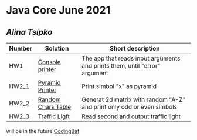 # Java Core June 2021

## *Alina Tsipko*

| Number | Solution  | Short description
| --- | --- | --- |
| HW1 | [Console printer](https://github.com/NikolaevArtem/Java_Core_June_2021/tree/feature/AlinaTsipko/src/main/java/homework_1) | The app that reads input arguments and prints them, until "error" argument|
| HW2_1 | [Pyramid Printer](https://github.com/NikolaevArtem/Java_Core_June_2021/tree/feature/AlinaTsipko/src/main/java/homework_2/pyramid_printer) | Print simbol "x" as pyramid |
| HW2_2 | [Random Chars Table](https://github.com/NikolaevArtem/Java_Core_June_2021/tree/feature/AlinaTsipko/src/main/java/homework_2/random_chars_table) | Generat 2d matrix with random "A-Z" and print only odd or even simbols |
| HW2_3 | [Traffic Ligft](https://github.com/NikolaevArtem/Java_Core_June_2021/tree/feature/AlinaTsipko/src/main/java/homework_2/traffic_light)| Read second and output traffic light |
will be in the future [CodingBat]()